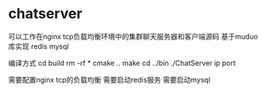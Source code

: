 # chatserver
可以工作在nginx tcp负载均衡环境中的集群聊天服务器和客户端源码 基于muduo库实现 redis mysql

编译方式
cd build
rm -rf *
cmake ..
make
cd ../bin
./ChatServer ip port

需要配置nginx tcp的负载均衡
需要启动redis服务
需要启动mysql
